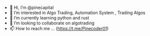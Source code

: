 - 👋 Hi, I’m @pinecapital
- 👀 I’m interested in Algo Trading, Automation System , Trading Algos 
- 🌱 I’m currently learning python and rust
- 💞️ I’m looking to collaborate on algotrading
- 📫 How to reach me ... (https://t.me/Pinecoder01)
<!---
pinecapital/pinecapital is a ✨ special ✨ repository because its `README.md` (this file) appears on your GitHub profile.
You can click the Preview link to take a look at your changes.
--->
